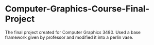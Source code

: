# Computer-Graphics-Course-Final-Project
The final project created for Computer Graphics 3480. 
Used a base framework given by professor and modified it into a perlin vase.
